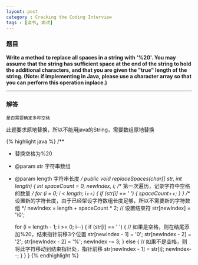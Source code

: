 ```yaml
---
layout: post
category : Cracking the Coding Interview
tags : [读书, 面试]
---
```

### 题目
**Write a method to replace all spaces in a string with '%20'. You may assume that the string has sufficient space at the end of the string to hold the additional characters, and that you are given the "true" length of the string. (Note: if implementing in Java, please use a character array so that you can perform this operation inplace.)**

---

### 解答
```是否需要确定多种空格```

此题要求原地替换，所以不能用java的String，需要数组原地替换

{% highlight java %}
/**
 * 替换空格为%20
 * @param str 字符串数组
 * @param length 字符串长度
 */
public void replaceSpaces(char[] str, int length) {
    int spaceCount = 0, newIndex, i;
    /** 第一次遍历，记录字符中空格的数量 */
    for (i = 0; i < length; i++) {
        if (str[i] == ' ') {
            spaceCount++;
        }
    }
    /** 设置新的字符长度，由于已经架设字符数组长度足够，所以不需要新的字符数组 */
    newIndex = length + spaceCount * 2;
    // 设置结束符
    str[newIndex] = '\0';

    for (i = length - 1; i >= 0; i--) {
        if (str[i] == ' ') {
            // 如果是空格，则在结尾添加%20，结束指针前移3个位置
            str[newIndex - 1] = '0';
            str[newIndex - 2] = '2';
            str[newIndex - 2] = '%';
            newIndex -= 3;
        } else {
            // 如果不是空格，则将此字符移动到结束指针处，指针前移
            str[newIndex - 1] = str[i];
            newIndex--;
        }
    }
}
{% endhighlight %}
